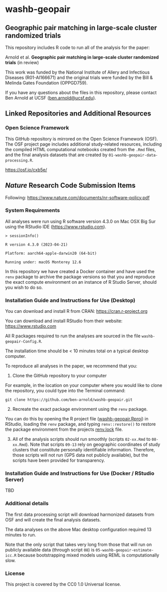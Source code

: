 # washb-geopair

## Geographic pair matching in large-scale cluster randomized trials


This repository includes R code to run all of the analysis for the paper:

Arnold et al. **Geographic pair matching in large-scale cluster randomized trials** (in review)

This work was funded by the National Institute of Allery and Infectious Diseases (R01-AI166671) and the original trials were funded by the Bill & Melinda Gates Foundation (OPPGD759).

If you have any questions about the files in this repository, please contact Ben Arnold at UCSF (ben.arnold@ucsf.edu).

## Linked Repositories and Additional Resources

### Open Science Framework
This GitHub repository is mirrored on the Open Science Framework (OSF).  The OSF project page includes additional study-related resources, including the compiled HTML computational notebooks created from the `.Rmd` files, and the final analysis datasets that are created by `01-washb-geopair-data-processing.R`.

https://osf.io/cxb5e/

## _Nature_ Research Code Submission Items

Following: https://www.nature.com/documents/nr-software-policy.pdf

### System Requirements

All analyses were run using R software version 4.3.0 on Mac OSX Big Sur using the RStudio IDE (https://www.rstudio.com).

`> sessionInfo()`

`R version 4.3.0 (2023-04-21)`

`Platform: aarch64-apple-darwin20 (64-bit)`

`Running under: macOS Monterey 12.6`

In this repository we have created a Docker container and have used the `renv` package to archive the package versions so that you and reproduce the exact compute environment on an instance of R Studio Server, should you wish to do so. 

### Installation Guide and Instructions for Use (Desktop)

You can download and install R from CRAN: https://cran.r-project.org

You can download and install RStudio from their website: https://www.rstudio.com

All R packages required to run the analyses are sourced in the file `washb-geopair-Config.R`.

The installation time should be < 10 minutes total on a typical desktop computer.

To reproduce all analyses in the paper, we recommend that you: 

1. Clone the GitHub repository to your computer

For example, in the location on your computer where you would like to clone the repository, you could type into the Terminal command:

`git clone https://github.com/ben-arnold/washb-geopair.git`

2. Recreate the exact package environment using the `renv` package. 

You can do this by opening the R project file ([washb-geopair.Rproj](https://github.com/ben-arnold/washb-geopair/blob/main/washb-geopair.Rproj)) in RStudio, loading the `renv` package, and typing `renv::restore()` to restore the package environment from the projects [renv.lock](https://github.com/ben-arnold/washb-geopair/blob/main/renv.lock) file. 

3. All of the analysis scripts should run smoothly (scripts `02-xx.Rmd` to `08-xx.Rmd`).  Note that scripts `09-13` rely on geographic coordinates of study clusters that constitute personally identifiable information. Therefore, those scripts will not run (GPS data not publicly available), but the scripts have been provided for transparency.

### Installation Guide and Instructions for Use (Docker / RStudio Server)

TBD

### Additional details

The first data processing script will download harmonized datasets from OSF and will create the final analysis datasets.

The data analyses on the above Mac desktop configuration required 13 minutes to run. 

Note that the only script that takes very long from those that will run on publicly available data (through script `08`) is `05-washb-geopair-estimate-icc.R` because bootstrapping mixed models using REML is computationally slow.

### License

This project is covered by the CC0 1.0 Universal license.
